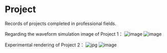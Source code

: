 # Project
Records of projects completed in professional fields.


Regarding the waveform simulation image of Project 1：
![image](https://github.com/user-attachments/assets/b77f40cb-c5dd-4974-a3d0-5a3488a1f75f)
![image](https://github.com/user-attachments/assets/a6d189d0-76d7-46e5-be26-e08eb117bbd8)

Experimental rendering of Project 2：
![jpg](https://github.com/user-attachments/assets/d799be0c-4850-46ab-8242-4dbd022d25fe)
![image](https://github.com/user-attachments/assets/fd131273-6fc3-4ff9-a22b-588b5f0687f3)
